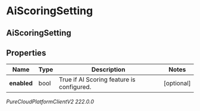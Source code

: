 # AiScoringSetting

## AiScoringSetting

## Properties

|Name | Type | Description | Notes|
|------------ | ------------- | ------------- | -------------|
| **enabled** | bool | True if AI Scoring feature is configured. | [optional] |



_PureCloudPlatformClientV2 222.0.0_
